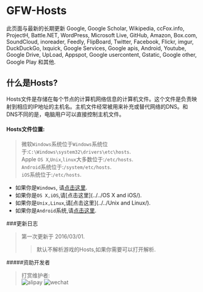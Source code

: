 # GFW-Hosts
此页面与最新的长期更新 Google, Google Scholar, Wikipedia, ccFox.info, ProjectH, Battle.NET, WordPress, Microsoft Live, GitHub, Amazon, Box.com, SoundCloud, inoreader, Feedly, FlipBoard, Twitter, Facebook, Flickr, imgur, DuckDuckGo, Ixquick, Google Services, Google apis, Android, Youtube, Google Drive, UpLoad, Appspot, Google usercontent, Gstatic, Google other, Google Play 和其他.
## 什么是Hosts?
Hosts文件是存储在每个节点的计算机网络信息的计算机文件。这个文件是负责映射到相应的IP地址的主机名。主机文件经常被用来补充或替代网络的DNS。和DNS不同的是，电脑用户可以直接控制主机文件。
#### Hosts文件位置:
 >微软`Windows`系统位于`Windows`系统位于:`C:\Windows\system32\drivers\etc\hosts`.<br>
 >Apple `OS X`,`Unix`,`linux`大多数位于:`/etc/hosts`.<br>
 >`Android`系统位于:`/system/etc/hosts`.<br>
 >`iOS`系统位于:`/etc/hosts`.<br>
 
 * 如果你是`Windows`, 请[点击这里](./Windows/).
 * 如果你是`OS X,iOS`,请[点击这里](../../OS X and iOS/).
 * 如果你是`Unix,Linux`,请[点击这里](../../Unix and Linux/).
 * 如果你是`Android`系统,请[点击这里](../../Android/).

###更新日志
>第一次更新于 2016/03/01.
>>默认不解析游戏的Hosts,如果你需要可以打开解析.
>>
 
#####资助开发者
>打赏维护者:<br>
![alipay](http://images.devsoft.cn/alipay.png "用支付宝支付")
![wechat](http://images.devsoft.cn/wechat.png "用微信支付")
